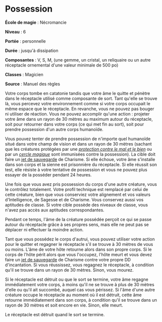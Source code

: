 # Possession

**École de magie** : Nécromancie

**Niveau** : 6

**Portée** : personnelle

**Durée** : jusqu'à dissipation

**Composantes** : V, S, M, (une gemme, un cristal, un reliquaire ou un autre réceptacle ornemental d'une valeur minimale de 500 po)

**Classes** : Magicien

**Source** : Manuel des règles

Votre corps tombe en catatonie tandis que votre âme le quitte et pénètre dans le réceptacle utilisé comme composante de sort. Tant qu'elle se trouve là, vous percevez votre environnement comme si votre corps occupait le même espace que le réceptacle. En revanche, vous ne pouvez pas bouger ni utiliser de réaction. Vous ne pouvez accomplir qu'une action : projeter votre âme dans un rayon de 30 mètres au maximum autour du réceptacle, soit pour retourner dans votre corps (ce qui met fin au sort), soit pour prendre possession d'un autre corps humanoïde.

Vous pouvez tenter de prendre possession de n'importe quel humanoïde situé dans votre champ de vision et dans un rayon de 30 mètres (sachant que les créatures protégées par une [_protection contre le mal et le bien_](/grimoire/protection-contre-le-mal-et-le-bien/) ou par un [_cercle magique_](/grimoire/cercle-magique/) sont immunisées contre la possession). La cible doit faire un [jet de sauvegarde](/utiliser-les-caracteristiques/#jets-de-sauvegarde) de Charisme. Si elle échoue, votre âme s'installe dans son corps et la sienne est prisonnière du réceptacle. Si elle réussit son test, elle résiste à votre tentative de possession et vous ne pouvez plus essayer de la posséder pendant 24 heures.

Une fois que vous avez pris possession du corps d'une autre créature, vous le contrôlez totalement. Votre profil technique est remplacé par celui de cette créature, bien que vous conserviez votre alignement et vos valeurs d'Intelligence, de Sagesse et de Charisme. Vous conservez aussi vos aptitudes de classe. Si votre cible possède des niveaux de classe, vous n'avez pas accès aux aptitudes correspondantes.

Pendant ce temps, l'âme de la créature possédée perçoit ce qui se passe autour du réceptacle grâce à ses propres sens, mais elle ne peut pas se déplacer ni effectuer la moindre action.

Tant que vous possédez le corps d'autrui, vous pouvez utiliser votre action pour le quitter et regagner le réceptacle s'il se trouve à 30 mètres de vous ou moins. L'âme de votre hôte retourne alors dans son propre corps. Si le corps de l'hôte périt alors que vous l'occupez, l'hôte meurt et vous devez faire un [jet de sauvegarde](/utiliser-les-caracteristiques/#jets-de-sauvegarde) de Charisme contre votre propre DD d'incantation. Si vous réussissez, vous regagnez le réceptacle, à condition qu'il se trouve dans un rayon de 30 mètres. Sinon, vous mourez.

Si le réceptacle est détruit ou que le sort se termine, votre âme regagne immédiatement votre corps, à moins qu'il ne se trouve à plus de 30 mètres d'elle ou qu'il ait succombé, auquel cas vous périssez. Si l'âme d'une autre créature occupe le réceptacle au moment où il est détruit, cette âme retourne immédiatement dans son corps, à condition qu'il se trouve dans un rayon de 30 mètres et soit encore en vie. Sinon, elle meurt.

Le réceptacle est détruit quand le sort se termine.
